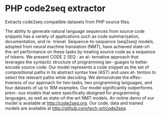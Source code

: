 # PHP code2seq extractor

Extracts code2seq compatible datasets from PHP source files.

The ability to generate natural language sequences from source code snippets has
a variety of applications such as code summarization, documentation, and re-
trieval. Sequence-to-sequence (seq2seq) models, adopted from neural machine
translation (NMT), have achieved state-of-the-art performance on these tasks by
treating source code as a sequence of tokens. We present CODE 2 SEQ : an al-
ternative approach that leverages the syntactic structure of programming lan-
guages to better encode source code. Our model represents a code snippet as
the set of compositional paths in its abstract syntax tree (AST) and uses at-
tention to select the relevant paths while decoding. We demonstrate the effec-
tiveness of our approach for two tasks, two programming languages, and four
datasets of up to 16M examples. Our model significantly outperforms previ-
ous models that were specifically designed for programming languages, as well
as state-of-the-art NMT models. An online demo of our model is available at
http://code2seq.org. Our code, data and trained models are available at
http://github.com/tech-srl/code2seq.
